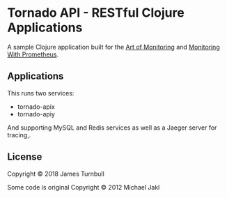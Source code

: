 # Tornado API - RESTful Clojure Applications

A sample Clojure application built for the [Art of
Monitoring](https://artofmonitoring.com) and
[Monitoring With Prometheus](https://prometheusbook.com).

## Applications

This runs two services:

* tornado-apix
* tornado-apiy

And supporting MySQL and Redis services as well as a Jaeger server for tracing,.

## License

Copyright © 2018 James Turnbull

Some code is original Copyright &copy; 2012 Michael Jakl
